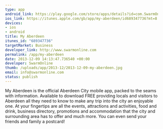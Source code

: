 ```yaml
--- 
type: app
android_link: https://play.google.com/store/apps/details?id=com.SwarmOnline.MyAberdeen
ios_link: https://itunes.apple.com/gb/app/my-aberdeen/id689347736?mt=8
devices: 
- ios
- android
title: My Aberdeen
itunes_id: "689347736"
targetMarket: Business
developer_link: http://www.swarmonline.com
permalink: /app/my-aberdeen
date: 2013-12-09 14:13:47.736540 +00:00
developer: SwarmOnline
thumb: /uploads/app/2013-12/2013-12-09-my-aberdeen.jpg
email: info@swarmonline.com
status: publish
---
```


My Aberdeen is the official Aberdeen City mobile app, packed to the seams with information. Available to download FREE providing locals and visitors to Aberdeen all they need to know to make any trip into the city an enjoyable one. At your fingertips are all the events, attractions and activities, food and drink, business directory, promotions and accommodation that the city and surrounding area has to offer and much more. You can even send your friends and family a postcard!

